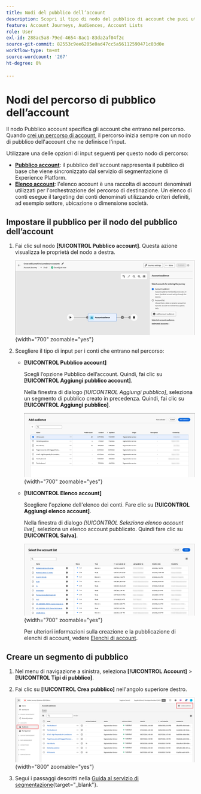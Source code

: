 ```yaml
---
title: Nodi del pubblico dell’account
description: Scopri il tipo di nodo del pubblico di account che puoi utilizzare per definire l’input per i percorsi di account in Journey Optimizer B2B edition.
feature: Account Journeys, Audiences, Account Lists
role: User
exl-id: 288ac5a8-79ed-4654-8ac1-83da2af04f2c
source-git-commit: 82553c9ee6205e0ad47cc5a56112590471c03d0e
workflow-type: tm+mt
source-wordcount: '267'
ht-degree: 0%

---
```



# Nodi del percorso di pubblico dell’account

Il nodo Pubblico account specifica gli account che entrano nel percorso. Quando [crei un percorso di account](./journey-overview.md#create-an-account-journey), il percorso inizia sempre con un nodo di pubblico dell&#39;account che ne definisce l&#39;input.

Utilizzare una delle opzioni di input seguenti per questo nodo di percorso:

* **[Pubblico account](../audiences/account-audience-overview.md)**: il pubblico dell&#39;account rappresenta il pubblico di base che viene sincronizzato dal servizio di segmentazione di Experience Platform.
* **[Elenco account](../accounts/account-lists.md)**: l&#39;elenco account è una raccolta di account denominati utilizzati per l&#39;orchestrazione del percorso di destinazione. Un elenco di conti esegue il targeting dei conti denominati utilizzando criteri definiti, ad esempio settore, ubicazione o dimensione società.

## Impostare il pubblico per il nodo del pubblico dell’account

1. Fai clic sul nodo **[!UICONTROL Pubblico account]**. Questa azione visualizza le proprietà del nodo a destra.

   ![Nodo percorso di destinatari account](./assets/account-journey-account-audience-node.png){width="700" zoomable="yes"}

1. Scegliere il tipo di input per i conti che entrano nel percorso:

   * **[!UICONTROL Pubblico account]**

     Scegli l’opzione Pubblico dell’account. Quindi, fai clic su **[!UICONTROL Aggiungi pubblico account]**.

     Nella finestra di dialogo _[!UICONTROL Aggiungi pubblico]_, seleziona un segmento di pubblico creato in precedenza. Quindi, fai clic su **[!UICONTROL Aggiungi pubblico]**.

     ![Selezionare un segmento di pubblico per il nodo](./assets/node-audience-add-dialog.png){width="700" zoomable="yes"}

   * **[!UICONTROL Elenco account]**

     Scegliere l&#39;opzione dell&#39;elenco dei conti. Fare clic su **[!UICONTROL Aggiungi elenco account]**.

     Nella finestra di dialogo _[!UICONTROL Seleziona elenco account live]_, seleziona un elenco account pubblicato. Quindi fare clic su **[!UICONTROL Salva]**.

     ![Seleziona un elenco di account live per il nodo](./assets/account-journey-account-audience-select-account-list.png){width="700" zoomable="yes"}

     Per ulteriori informazioni sulla creazione e la pubblicazione di elenchi di account, vedere [Elenchi di account](../accounts/account-lists.md).

## Creare un segmento di pubblico

1. Nel menu di navigazione a sinistra, seleziona **[!UICONTROL Account]** > **[!UICONTROL Tipi di pubblico]**.

1. Fai clic su **[!UICONTROL Crea pubblico]** nell&#39;angolo superiore destro.

   ![Crea un segmento di pubblico](./assets/audiences-list-create.png){width="800" zoomable="yes"}

1. Segui i passaggi descritti nella [Guida al servizio di segmentazione](https://experienceleague.adobe.com/it/docs/experience-platform/segmentation/types/account-audiences){target="_blank"}.

